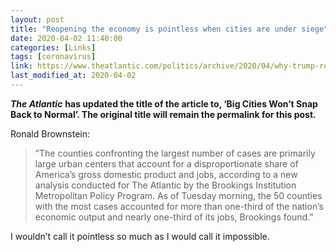 ```yaml
---
layout: post
title: "Reopening the economy is pointless when cities are under siege"
date: 2020-04-02 11:40:00
categories: [Links]
tags: [coronavirus]
link: https://www.theatlantic.com/politics/archive/2020/04/why-trump-reopening-economy-pointless/609301/?utm_source=feedburner&utm_medium=feed&utm_campaign=Feed%3A+AtlanticPoliticsChannel+%28The+Atlantic+-+Politics%29
last_modified_at: 2020-04-02
---
```


***The Atlantic*** **has updated the title of the article to, ‘Big Cities Won’t Snap Back to Normal’. The original title will remain the permalink for this post.**

Ronald Brownstein:

>”The counties confronting the largest number of cases are primarily large urban centers that account for a disproportionate share of America’s gross domestic product and jobs, according to a new analysis conducted for The Atlantic by the Brookings Institution Metropolitan Policy Program. As of Tuesday morning, the 50 counties with the most cases accounted for more than one-third of the nation’s economic output and nearly one-third of its jobs, Brookings found.”

I wouldn’t call it pointless so much as I would call it impossible.
